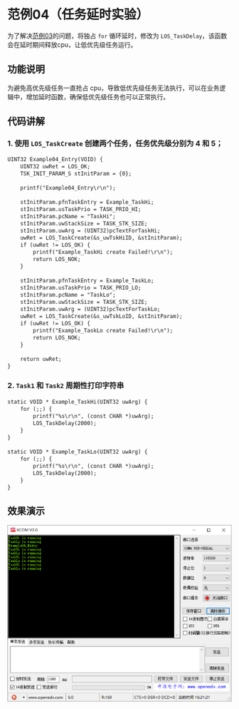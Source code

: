 # 范例04（任务延时实验）

为了解决[范例03](example03.md)的问题，将独占 `for` 循环延时，修改为 `LOS_TaskDelay`，该函数会在延时期间释放cpu，让低优先级任务运行。

## 功能说明

为避免高优先级任务一直抢占 cpu，导致低优先级任务无法执行，可以在业务逻辑中，增加延时函数，确保低优先级任务也可以正常执行。

## 代码讲解

### 1. 使用 `LOS_TaskCreate` 创建两个任务，任务优先级分别为 4 和 5；

```c{8,19}
UINT32 Example04_Entry(VOID) {
    UINT32 uwRet = LOS_OK;
    TSK_INIT_PARAM_S stInitParam = {0};
    
    printf("Example04_Entry\r\n");

    stInitParam.pfnTaskEntry = Example_TaskHi;
    stInitParam.usTaskPrio = TASK_PRIO_HI;
    stInitParam.pcName = "TaskHi";
    stInitParam.uwStackSize = TASK_STK_SIZE;
    stInitParam.uwArg = (UINT32)pcTextForTaskHi;
    uwRet = LOS_TaskCreate(&s_uwTskHiID, &stInitParam);
    if (uwRet != LOS_OK) {
        printf("Example_TaskHi create Failed!\r\n");
        return LOS_NOK;
    }

    stInitParam.pfnTaskEntry = Example_TaskLo;
    stInitParam.usTaskPrio = TASK_PRIO_LO;
    stInitParam.pcName = "TaskLo";
    stInitParam.uwStackSize = TASK_STK_SIZE;
    stInitParam.uwArg = (UINT32)pcTextForTaskLo;
    uwRet = LOS_TaskCreate(&s_uwTskLoID, &stInitParam);
    if (uwRet != LOS_OK) {
        printf("Example_TaskLo create Failed!\r\n");
        return LOS_NOK;
    }

    return uwRet;
}
```

### 2. `Task1` 和 `Task2` 周期性打印字符串

```c{4,11}
static VOID * Example_TaskHi(UINT32 uwArg) {
    for (;;) {
        printf("%s\r\n", (const CHAR *)uwArg);
        LOS_TaskDelay(2000);            
    }
}

static VOID * Example_TaskLo(UINT32 uwArg) {
    for (;;) {
        printf("%s\r\n", (const CHAR *)uwArg);
        LOS_TaskDelay(2000);   
    }
}
```

## 效果演示

![](./pic/result04.png)